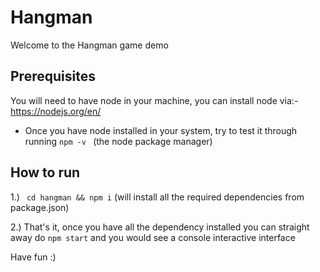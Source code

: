 # Hangman
Welcome to the Hangman game demo

## Prerequisites
You will need to have node in your machine, you can install node via:- https://nodejs.org/en/

- Once you have node installed in your system, try to test it through running ```npm -v ``` (the node package manager)

## How to run 
1.) ``` cd hangman && npm i``` (will install all the required dependencies from package.json)

2.) That's it, once you have all the dependency installed you can straight away do ```npm start``` and you would see a console interactive interface

Have fun :)
